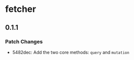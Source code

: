 # fetcher

## 0.1.1

### Patch Changes

- 5482dec: Add the two core methods: `query` and `mutation`
